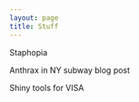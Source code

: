 ```yaml
---
layout: page
title: Stuff
---
```


Staphopia

Anthrax in NY subway blog post

Shiny tools for VISA

